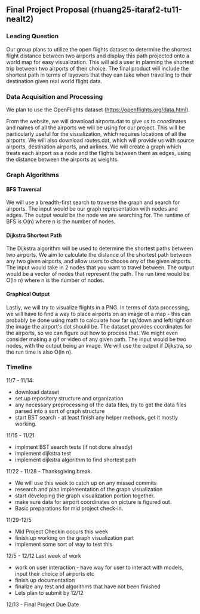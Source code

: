 ## Final Project Proposal (rhuang25-itaraf2-tu11-nealt2)


### Leading Question

Our group plans to utilize the open flights dataset to determine the shortest flight distance between two airports and display this path projected onto a world map for easy visualization. This will aid a user in planning the shortest trip between two airports of their choice. The final product will include the shortest path in terms of layovers that they can take when travelling to their destination given real world flight data. 


### Data Acquisition and Processing
We plan to use the OpenFlights dataset (https://openflights.org/data.html). 

From the website, we will download airports.dat to give us to coordinates and names of all the airports we will be using for our project. This will be particularly useful for the visualization, which requires locations of all the airports.
We will also download routes.dat, which will provide us with source airports, destination airports, and airlines. 
We will create a graph which treats each airport as a node and the flights between them as edges, using the distance between the airports as weights.




### Graph Algorithms

#### BFS Traversal
We will use a breadth-first search to traverse the graph and search for airports. The input would be our graph representation with nodes and edges. The output would be the node we are searching for. The runtime of BFS is O(n) where n is the number of nodes.

#### Dijkstra Shortest Path
The Dijkstra algorithm will be used to determine the shortest paths between two airports. We aim to calculate the distance of the shortest path between any two given airports, and allow users to choose any of the given airports. The input would take in 2 nodes that you want to travel between. The output would be a vector of nodes that represent the path. The run time would be O(ln n) where n is the number of nodes.

#### Graphical Output
Lastly, we will try to visualize flights in a PNG. In terms of data processing, we will have to find a way to place airports on an image of a map - this can probably be done using math to calculate how far up/down and left/right on the image the airport's dot should be. The dataset provides coordinates for the airports, so we can figure out how to process that. We might even consider making a gif or video of any given path. The input would be two nodes, with the output being an image. We will use the output if Dijkstra, so the run time is also O(ln n).


### Timeline

11/7 - 11/14:
- download dataset
- set up repository structure and organization
- any necessary preprocessing of the data files, try to get the data files parsed into a sort of graph structure
- start BST search - at least finish any helper methods, get it mostly working.

11/15 - 11/21
- implment BST search tests (if not done already)
- implement dijkstra test
- implement dijkstra algorithm to find shortest path

11/22 - 11/28 - Thanksgiving break. 
- We will use this week to catch up on any missed commits
- research and plan implementation of the graph visualization
- start developing the graph visualization portion together.
- make sure data for airport coordinates on picture is figured out.
- Basic preparations for mid project check-in.

11/29-12/5
-  Mid Project Checkin occurs this week
- finish up working on the graph visualization part
- implement some sort of way to test this

12/5 - 12/12 Last week of work
- work on user interaction - have way for user to interact with models, input their choice of airports etc
- finish up documentation
- finalize any test and algorithms that have not been finished
- Lets plan to submit by 12/12 

12/13 - Final Project Due Date


